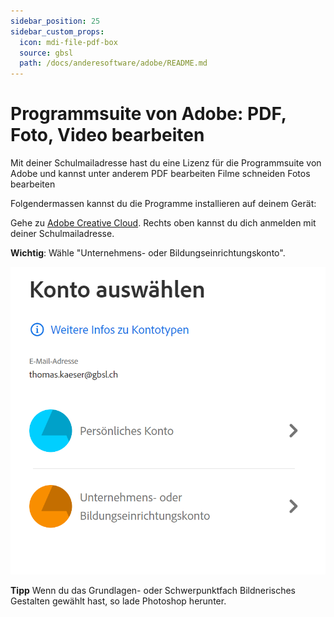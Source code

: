 ```yaml
---
sidebar_position: 25
sidebar_custom_props:
  icon: mdi-file-pdf-box
  source: gbsl
  path: /docs/anderesoftware/adobe/README.md
---
```


# Programmsuite von Adobe: PDF, Foto, Video bearbeiten

Mit deiner Schulmailadresse hast du eine Lizenz für die Programmsuite von Adobe und kannst unter anderem
PDF bearbeiten
Filme schneiden
Fotos bearbeiten

Folgendermassen kannst du die Programme installieren auf deinem Gerät:

Gehe zu [Adobe Creative Cloud](https://www.adobe.com/ch_de/creativecloud/business.html). Rechts oben kannst du dich anmelden mit deiner Schulmailadresse.

**Wichtig**: Wähle "Unternehmens- oder Bildungseinrichtungskonto".

![--width=80%](./AdobeKonto.png)

**Tipp** Wenn du das Grundlagen- oder Schwerpunktfach Bildnerisches Gestalten gewählt hast, so lade Photoshop herunter.
